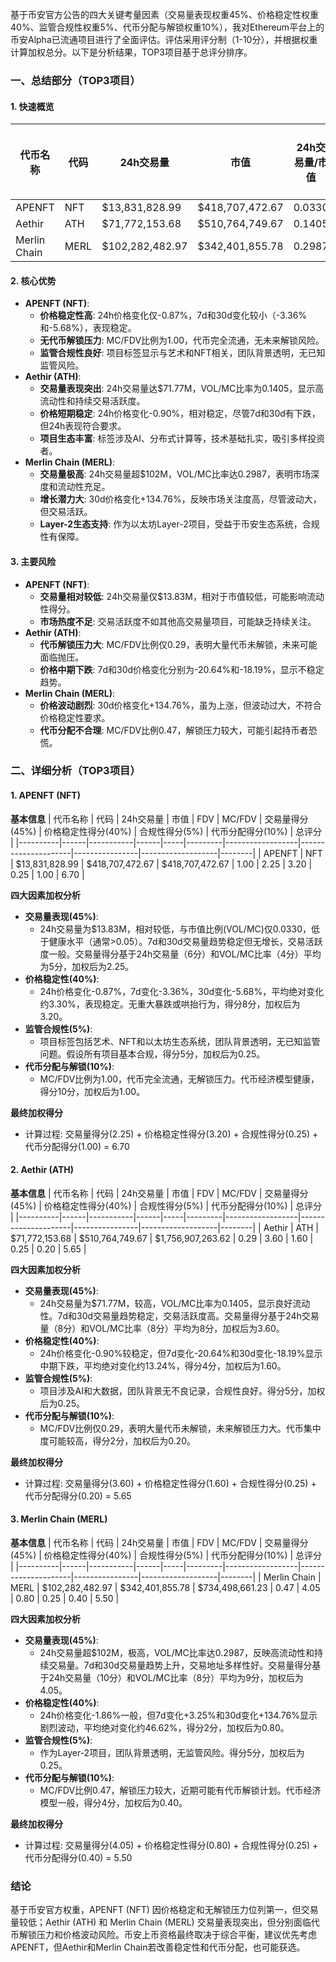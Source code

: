 基于币安官方公告的四大关键考量因素（交易量表现权重45%、价格稳定性权重40%、监管合规性权重5%、代币分配与解锁权重10%），我对Ethereum平台上的币安Alpha已流通项目进行了全面评估。评估采用评分制（1-10分），并根据权重计算加权总分。以下是分析结果，TOP3项目基于总评分排序。

### 一、总结部分（TOP3项目）

#### 1. 快速概览
| 代币名称 | 代码 | 24h交易量 | 市值 | 24h交易量/市值 | FDV | MC/FDV | 总评分(1-10分) |
|----------|------|-----------|------|----------------|-----|---------|----------------|
| APENFT | NFT | $13,831,828.99 | $418,707,472.67 | 0.0330 | $418,707,472.67 | 1.00 | 6.70 |
| Aethir | ATH | $71,772,153.68 | $510,764,749.67 | 0.1405 | $1,756,907,263.62 | 0.29 | 5.65 |
| Merlin Chain | MERL | $102,282,482.97 | $342,401,855.78 | 0.2987 | $734,498,661.23 | 0.47 | 5.50 |

#### 2. 核心优势
- **APENFT (NFT)**:
  - **价格稳定性高**: 24h价格变化仅-0.87%，7d和30d变化较小（-3.36%和-5.68%），表现稳定。
  - **无代币解锁压力**: MC/FDV比例为1.00，代币完全流通，无未来解锁风险。
  - **监管合规性良好**: 项目标签显示与艺术和NFT相关，团队背景透明，无已知监管风险。
- **Aethir (ATH)**:
  - **交易量表现突出**: 24h交易量达$71.77M，VOL/MC比率为0.1405，显示高流动性和持续交易活跃度。
  - **价格短期稳定**: 24h价格变化-0.90%，相对稳定，尽管7d和30d有下跌，但24h表现符合要求。
  - **项目生态丰富**: 标签涉及AI、分布式计算等，技术基础扎实，吸引多样投资者。
- **Merlin Chain (MERL)**:
  - **交易量极高**: 24h交易量超$102M，VOL/MC比率达0.2987，表明市场深度和流动性充足。
  - **增长潜力大**: 30d价格变化+134.76%，反映市场关注度高，尽管波动大，但交易活跃。
  - **Layer-2生态支持**: 作为以太坊Layer-2项目，受益于币安生态系统，合规性有保障。

#### 3. 主要风险
- **APENFT (NFT)**:
  - **交易量相对较低**: 24h交易量仅$13.83M，相对于市值较低，可能影响流动性得分。
  - **市场热度不足**: 交易活跃度不如其他高交易量项目，可能缺乏持续关注。
- **Aethir (ATH)**:
  - **代币解锁压力大**: MC/FDV比例仅0.29，表明大量代币未解锁，未来可能面临抛压。
  - **价格中期下跌**: 7d和30d价格变化分别为-20.64%和-18.19%，显示不稳定趋势。
- **Merlin Chain (MERL)**:
  - **价格波动剧烈**: 30d价格变化+134.76%，虽为上涨，但波动过大，不符合价格稳定性要求。
  - **代币分配不合理**: MC/FDV比例0.47，解锁压力较大，可能引起持币者恐慌。

### 二、详细分析（TOP3项目）

#### 1. APENFT (NFT)
**基本信息**
| 代币名称 | 代码 | 24h交易量 | 市值 | FDV | MC/FDV | 交易量得分(45%) | 价格稳定性得分(40%) | 合规性得分(5%) | 代币分配得分(10%) | 总评分 |
|----------|------|-----------|------|-----|---------|------------------|---------------------|----------------|-------------------|--------|
| APENFT | NFT | $13,831,828.99 | $418,707,472.67 | $418,707,472.67 | 1.00 | 2.25 | 3.20 | 0.25 | 1.00 | 6.70 |

**四大因素加权分析**
- **交易量表现(45%)**:
  - 24h交易量为$13.83M，相对较低，与市值比例(VOL/MC)仅0.0330，低于健康水平（通常>0.05）。7d和30d交易量趋势稳定但无增长，交易活跃度一般。交易量得分基于24h交易量（6分）和VOL/MC比率（4分）平均为5分，加权后为2.25。
- **价格稳定性(40%)**:
  - 24h价格变化-0.87%，7d变化-3.36%，30d变化-5.68%，平均绝对变化约3.30%，表现稳定。无重大暴跌或哄抬行为，得分8分，加权后为3.20。
- **监管合规性(5%)**:
  - 项目标签包括艺术、NFT和以太坊生态系统，团队背景透明，无已知监管问题。假设所有项目基本合规，得分5分，加权后为0.25。
- **代币分配与解锁(10%)**:
  - MC/FDV比例为1.00，代币完全流通，无解锁压力。代币经济模型健康，得分10分，加权后为1.00。

**最终加权得分**
- 计算过程: 交易量得分(2.25) + 价格稳定性得分(3.20) + 合规性得分(0.25) + 代币分配得分(1.00) = 6.70

#### 2. Aethir (ATH)
**基本信息**
| 代币名称 | 代码 | 24h交易量 | 市值 | FDV | MC/FDV | 交易量得分(45%) | 价格稳定性得分(40%) | 合规性得分(5%) | 代币分配得分(10%) | 总评分 |
|----------|------|-----------|------|-----|---------|------------------|---------------------|----------------|-------------------|--------|
| Aethir | ATH | $71,772,153.68 | $510,764,749.67 | $1,756,907,263.62 | 0.29 | 3.60 | 1.60 | 0.25 | 0.20 | 5.65 |

**四大因素加权分析**
- **交易量表现(45%)**:
  - 24h交易量为$71.77M，较高，VOL/MC比率为0.1405，显示良好流动性。7d和30d交易量趋势稳定，交易活跃度高。交易量得分基于24h交易量（8分）和VOL/MC比率（8分）平均为8分，加权后为3.60。
- **价格稳定性(40%)**:
  - 24h价格变化-0.90%较稳定，但7d变化-20.64%和30d变化-18.19%显示中期下跌，平均绝对变化约13.24%，得分4分，加权后为1.60。
- **监管合规性(5%)**:
  - 项目涉及AI和大数据，团队背景无不良记录，合规性良好。得分5分，加权后为0.25。
- **代币分配与解锁(10%)**:
  - MC/FDV比例仅0.29，表明大量代币未解锁，未来解锁压力大。代币集中度可能较高，得分2分，加权后为0.20。

**最终加权得分**
- 计算过程: 交易量得分(3.60) + 价格稳定性得分(1.60) + 合规性得分(0.25) + 代币分配得分(0.20) = 5.65

#### 3. Merlin Chain (MERL)
**基本信息**
| 代币名称 | 代码 | 24h交易量 | 市值 | FDV | MC/FDV | 交易量得分(45%) | 价格稳定性得分(40%) | 合规性得分(5%) | 代币分配得分(10%) | 总评分 |
|----------|------|-----------|------|-----|---------|------------------|---------------------|----------------|-------------------|--------|
| Merlin Chain | MERL | $102,282,482.97 | $342,401,855.78 | $734,498,661.23 | 0.47 | 4.05 | 0.80 | 0.25 | 0.40 | 5.50 |

**四大因素加权分析**
- **交易量表现(45%)**:
  - 24h交易量超$102M，极高，VOL/MC比率达0.2987，反映高流动性和持续交易量。7d和30d交易量趋势上升，交易地址多样性好。交易量得分基于24h交易量（10分）和VOL/MC比率（8分）平均为9分，加权后为4.05。
- **价格稳定性(40%)**:
  - 24h价格变化-1.86%一般，但7d变化+3.25%和30d变化+134.76%显示剧烈波动，平均绝对变化约46.62%，得分2分，加权后为0.80。
- **监管合规性(5%)**:
  - 作为Layer-2项目，团队背景透明，无监管风险。得分5分，加权后为0.25。
- **代币分配与解锁(10%)**:
  - MC/FDV比例0.47，解锁压力较大，近期可能有代币解锁计划。代币经济模型一般，得分4分，加权后为0.40。

**最终加权得分**
- 计算过程: 交易量得分(4.05) + 价格稳定性得分(0.80) + 合规性得分(0.25) + 代币分配得分(0.40) = 5.50

### 结论
基于币安官方权重，APENFT (NFT) 因价格稳定和无解锁压力位列第一，但交易量较低；Aethir (ATH) 和 Merlin Chain (MERL) 交易量表现突出，但分别面临代币解锁压力和价格波动风险。币安上币资格最终取决于综合平衡，建议优先考虑APENFT，但Aethir和Merlin Chain若改善稳定性和代币分配，也可能获选。